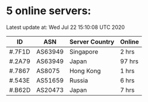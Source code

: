 # 5 online servers:

Latest update at: Wed Jul 22 15:10:08 UTC 2020

| ID | ASN | Server Country | Online |
| -- | --- | -------------- | ------ |
| #.7F1D | AS63949 | Singapore | 2 hrs |
| #.2A79 | AS63949 | Japan | 97 hrs |
| #.7867 | AS8075 | Hong Kong | 1 hrs |
| #.543E | AS51659 | Russia | 6 hrs |
| #.B62D | AS20473 | Japan | 7 hrs |

